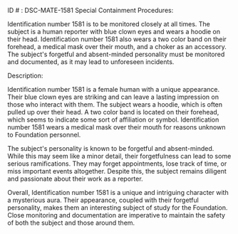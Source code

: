ID # : DSC-MATE-1581
Special Containment Procedures:

Identification number 1581 is to be monitored closely at all times. The subject is a human reporter with blue clown eyes and wears a hoodie on their head. Identification number 1581 also wears a two color band on their forehead, a medical mask over their mouth, and a choker as an accessory. The subject's forgetful and absent-minded personality must be monitored and documented, as it may lead to unforeseen incidents. 

Description:

Identification number 1581 is a female human with a unique appearance. Their blue clown eyes are striking and can leave a lasting impression on those who interact with them. The subject wears a hoodie, which is often pulled up over their head. A two color band is located on their forehead, which seems to indicate some sort of affiliation or symbol. Identification number 1581 wears a medical mask over their mouth for reasons unknown to Foundation personnel. 

The subject's personality is known to be forgetful and absent-minded. While this may seem like a minor detail, their forgetfulness can lead to some serious ramifications. They may forget appointments, lose track of time, or miss important events altogether. Despite this, the subject remains diligent and passionate about their work as a reporter. 

Overall, Identification number 1581 is a unique and intriguing character with a mysterious aura. Their appearance, coupled with their forgetful personality, makes them an interesting subject of study for the Foundation. Close monitoring and documentation are imperative to maintain the safety of both the subject and those around them.
